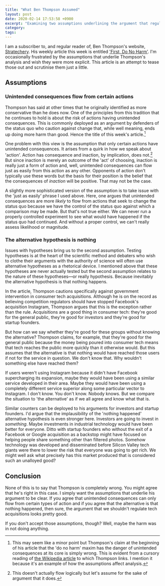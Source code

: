 ```yaml
---
title: "What Ben Thompson Assumed"
layout: post
date: 2020-02-14 17:53:58 +0900
excerpt: "Examining two assumptions underlining the argument that regulators shouldn't block consumer tech acquisitions."
category: 
tags: 
---
```


I am a subscriber to, and regular reader of, Ben Thompson's website, [Stratechery][]. His weekly article this week is entitled ['First, Do No Harm'][article]. I'm occasionally frustrated by the assumptions that underlie Thompson's analysis and wish they were more explicit. This article is an attempt to tease those out and scrutinise them just a little.

[Stratechery]: https://stratechery.com "Visit the Stratechery website"

[article]: https://stratechery.com/2020/first-do-no-harm/ "Read 'First, Do No Harm' on Stratechery"

## Assumptions

### Unintended consequences flow from certain actions

Thompson has said at other times that he originally identified as more conservative than he does now. One of the principles from this tradition that he continues to hold is about the risk of actions having unintended consequences. This is commonly deployed as an argument by defenders of the status quo who caution against change that, while well meaning, ends up doing more harm than good.
Hence the title of this week's article.[^1]

One problem with this view is the assumption that only certain actions have unintended consequences. It arises from a quirk in how we speak about 'action'. Action has consequence and inaction, by implication, does not.[^2] But since inaction is merely an outcome of the 'act' of choosing, inaction is really just a form of action and, well, unintended consequences can flow just as easily from this action as any other. Opponents of action don't typically use these words but the basis for their position is the belief that the consequences of _inaction_ will be positive. That may not be the case.

A slightly more sophisticated version of the assumption is to take issue with the 'just as easily' phrase I used above. Here, one argues that unintended consequences are more _likely_ to flow from actions that seek to change the status quo because we have the control of the status quo against which a comparison may be made. But that's not true either. We can never run a properly controlled experiment to see what would have happened if the status quo had continued. And without a proper control, we can't really assess likelihood or magnitude.

### The alternative hypothesis is nothing

Issues with hypotheses bring us to the second assumption. Testing hypotheses is at the heart of the scientific method and debaters who wish to clothe their arguments with the authority of science will often use alternative hypotheses as a rhetorical device. I mentioned above that these hypotheses are never actually tested but the second assumption relates to the nature of these hypotheses—or really hypothesis. Because inevitably the alternative hypothesis is that nothing happens.

In the article, Thompson cautions specifically against government intervention in consumer tech acquisitions. Although he is on the record as believing competition regulators should have stopped Facebook's acquisition Instagram, Thompson argues that this is the exception rather than the rule. Acquisitions are a good thing in consumer tech: they're good for the general public, they're good for investors and they're good for startup founders.

But how can we say whether they're good for these groups without knowing the alternative? Thompson claims, for example, that they're good for the general public because the money being poured into consumer tech means that tech reaches the public more quickly than it otherwise would. But this assumes that the alternative is that nothing would have reached those users if not for the service in question. We don't know that. Why wouldn't something else have reached them?

If users weren't using Instagram because it didn't have Facebook supercharging its expansion, maybe they would have been using a similar service developed in their area. Maybe they would have been using a completely different service superior along some particular vector to Instagram. I don't know. You don't know. Nobody knows. But we compare the situation to 'the alternative' as if we all agree and know what that is.

Similar counters can be deployed to his arguments for investors and startup founders. I'd argue that the implausibility of the 'nothing happened' alternative hypothesis is even stronger here. Investors are going to invest in _something_. Maybe investments in industrial technology would have been better for everyone. Ditto with startup founders who without the exit of a Facebook or Google acquisition as a backstop might have focused on helping people share something other than filtered photos. Somehow technology was developed and disseminated before Silicon Valley tech giants were there to lower the risk that everyone was going to get rich. We might well ask what precisely has this market produced that is considered such an unalloyed good?

## Conclusion

None of this is to say that Thompson is completely wrong. You might agree that he's right in this case. I simply want the assumptions that underlie his argument to be clear. If you agree that unintended consequences can only flow from certain types of action and if you agree that the alternative is that nothing happened, then sure, the argument that we shouldn't regulate tech acquisitions looks pretty good.

If you don't accept those assumptions, though? Well, maybe the harm was in not doing anything.

[^1]: This may seem like a minor point but Thompson's claim at the beginning of his article that the 'do no harm' maxim has the danger of unintended consequences at its core is simply wrong. This is evident from a cursory reading of [the Wikipedia article][oath] to which Thompson links. I mention it because it's an example of how the assumptions affect analysis.

[oath]: https://en.wikipedia.org/wiki/Hippocratic_Oath "Read 'The Hippocratic Oath' on Wikipedia"

[^2]: This doesn't actually flow logically but let's assume for the sake of argument that it does.